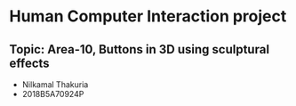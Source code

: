 # Human Computer Interaction project

## Topic: Area-10, Buttons in 3D using sculptural effects

*   Nilkamal Thakuria
*   2018B5A70924P







